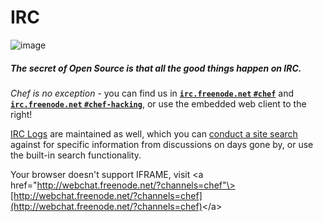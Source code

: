 IRC
===

  

![image](../attachments/1179951/14876692.png)

##### The secret of Open Source is that all the good things happen on IRC.

  
*Chef is no exception* - you can find us in **[`irc.freenode.net`
`#chef`](irc://irc.freenode.net/chef)** and **[`irc.freenode.net`
`#chef-hacking`](irc://irc.freenode.net/chef-hacking)**, or use the
embedded web client to the right!

  
[IRC Logs](http://community.opscode.com/chat/chef) are maintained as
well, which you can [conduct a site
search](http://www.howtogeek.com/howto/39429/how-to-search-just-the-site-youre-viewing-using-google-search/)
against for specific information from discussions on days gone by, or
use the built-in search functionality.   
  

  

Your browser doesn't support IFRAME, visit <a
href="http://webchat.freenode.net/?channels=chef"\>[http://webchat.freenode.net/?channels=chef](http://webchat.freenode.net/?channels=chef)</a\>

  
  

  
  

  
